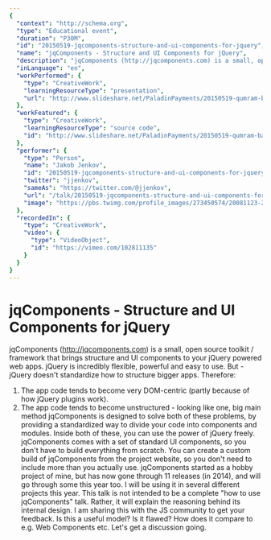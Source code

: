 ```yaml
---
{
  "context": "http://schema.org",
  "type": "Educational event",
  "duration": "P30M",
  "id": "20150519-jqcomponents-structure-and-ui-components-for-jquery",
  "name": "jqComponents - Structure and UI Components for jQuery",
  "description": "jqComponents (http://jqcomponents.com) is a small, open source toolkit / framework that brings structure and UI components to your jQuery powered web apps.\njQuery is incredibly flexible, powerful and easy to use. But - jQuery doesn't standardize how to structure bigger apps. Therefore:\n1) The app code tends to become very DOM-centric (partly because of how jQuery plugins work).\n2) The app code tends to become unstructured - looking like one, big main method\njqComponents is designed to solve both of these problems, by providing a standardized way to divide your code into components and modules. Inside both of these, you can use the power of jQuery freely. jqComponents comes with a set of standard UI components, so you don't have to build everything from scratch. You can create a custom build of jqComponents from the project website, so you don't need to include more than you actually use. jqComponents started as a hobby project of mine, but has now gone through 11 releases (in 2014), and will go through some this year too. I will be using it in several different projects this year. This talk is not intended to be a complete \"how to use jqComponents\" talk. Rather, it will explain the reasoning behind its internal design. I am sharing this with the JS community to get your feedback. Is this a useful model? Is it flawed? How does it compare to e.g. Web Components etc. Let's get a discussion going.",
  "inLanguage": "en",
  "workPerformed": {
    "type": "CreativeWork",
    "learningResourceType": "presentation",
    "url": "http://www.slideshare.net/PaladinPayments/20150519-qumram-barcelonajs"
  },
  "workFeatured": {
    "type": "CreativeWork",
    "learningResourceType": "source code",
    "id": "http://www.slideshare.net/PaladinPayments/20150519-qumram-barcelonajs"
  },
  "performer": {
    "type": "Person",
    "name": "Jakob Jenkov",
    "id": "20150519-jqcomponents-structure-and-ui-components-for-jquery",
    "twitter": "jjenkov",
    "sameAs": "https://twitter.com/@jjenkov",
    "url": "/talk/20150519-jqcomponents-structure-and-ui-components-for-jquery.html",
    "image": "https://pbs.twimg.com/profile_images/273450574/20081123-20081123-3E1W7902-small-portrait.jpg"
  },
  "recordedIn": {
    "type": "CreativeWork",
    "video": {
      "type": "VideoObject",
      "id": "https://vimeo.com/102811135"
    }
  }
}
---
```

# jqComponents - Structure and UI Components for jQuery

jqComponents (http://jqcomponents.com) is a small, open source toolkit / framework that brings structure and UI components to your jQuery powered web apps.
jQuery is incredibly flexible, powerful and easy to use. But - jQuery doesn't standardize how to structure bigger apps. Therefore:
1) The app code tends to become very DOM-centric (partly because of how jQuery plugins work).
2) The app code tends to become unstructured - looking like one, big main method
jqComponents is designed to solve both of these problems, by providing a standardized way to divide your code into components and modules. Inside both of these, you can use the power of jQuery freely. jqComponents comes with a set of standard UI components, so you don't have to build everything from scratch. You can create a custom build of jqComponents from the project website, so you don't need to include more than you actually use. jqComponents started as a hobby project of mine, but has now gone through 11 releases (in 2014), and will go through some this year too. I will be using it in several different projects this year. This talk is not intended to be a complete "how to use jqComponents" talk. Rather, it will explain the reasoning behind its internal design. I am sharing this with the JS community to get your feedback. Is this a useful model? Is it flawed? How does it compare to e.g. Web Components etc. Let's get a discussion going.